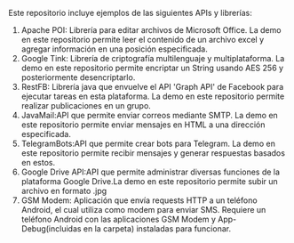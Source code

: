 Este repositorio incluye ejemplos de las siguientes APIs y librerías:

<ol>
<li>Apache POI: Librería para editar archivos de Microsoft Office. La demo en este repositorio permite leer el contenido de un archivo excel y agregar información en una posición especificada.</li>
<li>Google Tink: Librería de criptografía multilenguaje y multiplataforma. La demo en este repositorio permite encriptar un String usando AES 256 y posteriormente desencriptarlo.</li>
<li>RestFB: Librería java que envuelve el API 'Graph API' de Facebook para ejecutar tareas en esta plataforma. La demo en este repositorio permite realizar publicaciones en un grupo.</li>
<li>JavaMail:API que permite enviar correos mediante SMTP. La demo en este repositorio permite enviar mensajes en HTML a una dirección especificada.</li> 
 <li>TelegramBots:API que permite crear bots para Telegram. La demo en este repositorio permite recibir mensajes y generar respuestas basados en estos.</li>
<li>Google Drive API:API que permite administrar diversas funciones de la plataforma Google Drive.La demo en este repositorio permite subir un archivo en formato .jpg  </li>   
<li>GSM Modem: Aplicación que envía requests HTTP a un teléfono Android, el cual utiliza como modem para enviar SMS. Requiere un teléfono Android con las aplicaciones GSM Modem y App-Debug(incluidas en la carpeta) instaladas para funcionar. </li> 
</ol>
